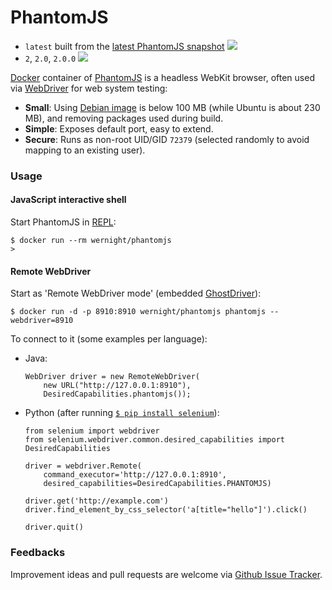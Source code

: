PhantomJS
=========

  * `latest` built from the [latest PhantomJS snapshot](https://github.com/ariya/phantomjs/commits/master) [![](https://badge.imagelayers.io/wernight/phantomjs:latest.svg)](https://imagelayers.io/?images=wernight/phantomjs:latest 'Get your own badge on imagelayers.io')
  * `2`, `2.0`, `2.0.0` [![](https://badge.imagelayers.io/wernight/phantomjs:2.0.0.svg)](https://imagelayers.io/?images=wernight/phantomjs:2.0.0 'Get your own badge on imagelayers.io')

[Docker][docker] container of [PhantomJS][phantomjs] is a headless WebKit browser, often used via [WebDriver][webdriver] for web system testing:

 * **Small**: Using [Debian image][debian] is below 100 MB (while Ubuntu is about 230 MB), and removing packages used during build.
 * **Simple**: Exposes default port, easy to extend.
 * **Secure**: Runs as non-root UID/GID `72379` (selected randomly to avoid mapping to an existing user).


### Usage

#### JavaScript interactive shell
 
Start PhantomJS in [REPL](http://phantomjs.org/repl.html):

    $ docker run --rm wernight/phantomjs
    >

#### Remote WebDriver

Start as 'Remote WebDriver mode' (embedded [GhostDriver](https://github.com/detro/ghostdriver)):

    $ docker run -d -p 8910:8910 wernight/phantomjs phantomjs --webdriver=8910

To connect to it (some examples per language):

  * Java:

        WebDriver driver = new RemoteWebDriver(
            new URL("http://127.0.0.1:8910"),
            DesiredCapabilities.phantomjs());

  * Python (after running [`$ pip install selenium`](https://pypi.python.org/pypi/selenium/)):
  
        from selenium import webdriver
        from selenium.webdriver.common.desired_capabilities import DesiredCapabilities

        driver = webdriver.Remote(
            command_executor='http://127.0.0.1:8910',
            desired_capabilities=DesiredCapabilities.PHANTOMJS)

        driver.get('http://example.com')
        driver.find_element_by_css_selector('a[title="hello"]').click()
        
        driver.quit()


### Feedbacks

Improvement ideas and pull requests are welcome via
[Github Issue Tracker](https://github.com/wernight/docker-phantomjs/issues).

[phantomjs]:        http://phantomjs.org/
[docker]:           https://www.docker.io/
[debian]:           https://registry.hub.docker.com/_/debian/
[webdriver]:        http://www.seleniumhq.org/projects/webdriver/
